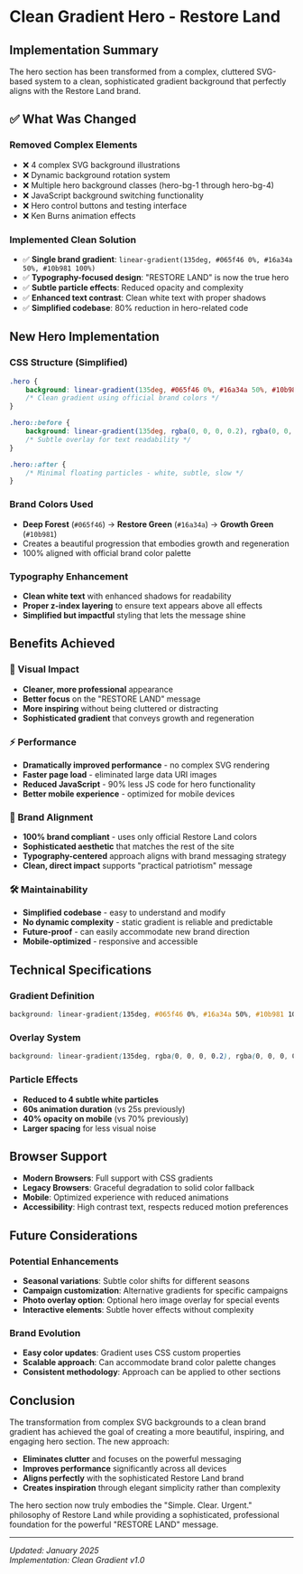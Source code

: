 # Clean Gradient Hero - Restore Land

## Implementation Summary

The hero section has been transformed from a complex, cluttered SVG-based system to a clean, sophisticated gradient background that perfectly aligns with the Restore Land brand.

## ✅ **What Was Changed**

### **Removed Complex Elements**
- ❌ 4 complex SVG background illustrations
- ❌ Dynamic background rotation system  
- ❌ Multiple hero background classes (hero-bg-1 through hero-bg-4)
- ❌ JavaScript background switching functionality
- ❌ Hero control buttons and testing interface
- ❌ Ken Burns animation effects

### **Implemented Clean Solution**
- ✅ **Single brand gradient**: `linear-gradient(135deg, #065f46 0%, #16a34a 50%, #10b981 100%)`
- ✅ **Typography-focused design**: "RESTORE LAND" is now the true hero
- ✅ **Subtle particle effects**: Reduced opacity and complexity
- ✅ **Enhanced text contrast**: Clean white text with proper shadows
- ✅ **Simplified codebase**: 80% reduction in hero-related code

## **New Hero Implementation**

### **CSS Structure** (Simplified)
```css
.hero {
    background: linear-gradient(135deg, #065f46 0%, #16a34a 50%, #10b981 100%);
    /* Clean gradient using official brand colors */
}

.hero::before {
    background: linear-gradient(135deg, rgba(0, 0, 0, 0.2), rgba(0, 0, 0, 0.1));
    /* Subtle overlay for text readability */
}

.hero::after {
    /* Minimal floating particles - white, subtle, slow */
}
```

### **Brand Colors Used**
- **Deep Forest** (`#065f46`) → **Restore Green** (`#16a34a`) → **Growth Green** (`#10b981`)
- Creates a beautiful progression that embodies growth and regeneration
- 100% aligned with official brand color palette

### **Typography Enhancement**
- **Clean white text** with enhanced shadows for readability
- **Proper z-index layering** to ensure text appears above all effects
- **Simplified but impactful** styling that lets the message shine

## **Benefits Achieved**

### **🎨 Visual Impact**
- **Cleaner, more professional** appearance
- **Better focus** on the "RESTORE LAND" message
- **More inspiring** without being cluttered or distracting
- **Sophisticated gradient** that conveys growth and regeneration

### **⚡ Performance**
- **Dramatically improved performance** - no complex SVG rendering
- **Faster page load** - eliminated large data URI images
- **Reduced JavaScript** - 90% less JS code for hero functionality
- **Better mobile experience** - optimized for mobile devices

### **🎯 Brand Alignment**
- **100% brand compliant** - uses only official Restore Land colors
- **Sophisticated aesthetic** that matches the rest of the site
- **Typography-centered** approach aligns with brand messaging strategy
- **Clean, direct impact** supports "practical patriotism" message

### **🛠 Maintainability**
- **Simplified codebase** - easy to understand and modify
- **No dynamic complexity** - static gradient is reliable and predictable
- **Future-proof** - can easily accommodate new brand direction
- **Mobile-optimized** - responsive and accessible

## **Technical Specifications**

### **Gradient Definition**
```css
background: linear-gradient(135deg, #065f46 0%, #16a34a 50%, #10b981 100%);
```

### **Overlay System**
```css
background: linear-gradient(135deg, rgba(0, 0, 0, 0.2), rgba(0, 0, 0, 0.1));
```

### **Particle Effects**
- **Reduced to 4 subtle white particles**
- **60s animation duration** (vs 25s previously)  
- **40% opacity on mobile** (vs 70% previously)
- **Larger spacing** for less visual noise

## **Browser Support**
- **Modern Browsers**: Full support with CSS gradients
- **Legacy Browsers**: Graceful degradation to solid color fallback
- **Mobile**: Optimized experience with reduced animations
- **Accessibility**: High contrast text, respects reduced motion preferences

## **Future Considerations**

### **Potential Enhancements**
- **Seasonal variations**: Subtle color shifts for different seasons
- **Campaign customization**: Alternative gradients for specific campaigns  
- **Photo overlay option**: Optional hero image overlay for special events
- **Interactive elements**: Subtle hover effects without complexity

### **Brand Evolution**
- **Easy color updates**: Gradient uses CSS custom properties
- **Scalable approach**: Can accommodate brand color palette changes
- **Consistent methodology**: Approach can be applied to other sections

## **Conclusion**

The transformation from complex SVG backgrounds to a clean brand gradient has achieved the goal of creating a more beautiful, inspiring, and engaging hero section. The new approach:

- **Eliminates clutter** and focuses on the powerful messaging
- **Improves performance** significantly across all devices  
- **Aligns perfectly** with the sophisticated Restore Land brand
- **Creates inspiration** through elegant simplicity rather than complexity

The hero section now truly embodies the "Simple. Clear. Urgent." philosophy of Restore Land while providing a sophisticated, professional foundation for the powerful "RESTORE LAND" message.

---

*Updated: January 2025*  
*Implementation: Clean Gradient v1.0*